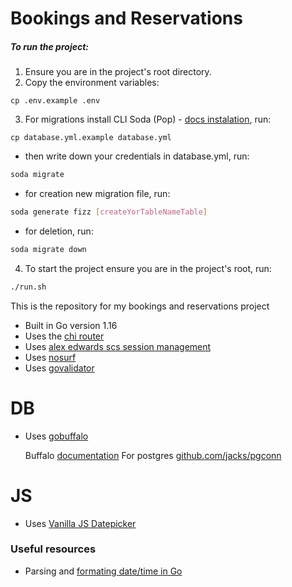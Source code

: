 # Bookings and Reservations
##### To run the project:

1. Ensure you are in the project's root directory.
2. Copy the environment variables:

```shell
cp .env.example .env
```
3. For migrations install CLI Soda (Pop) - [docs instalation](https://gobuffalo.io/documentation/database/soda/), run:

```shell
cp database.yml.example database.yml
```
- then write down your credentials in database.yml, run:

```bash
soda migrate
```
- for creation new migration file, run:

```bash
soda generate fizz [createYorTableNameTable]
```
- for deletion, run:
```bash
soda migrate down
```
4. To start the project ensure you are in the project's root, run:
```bash
./run.sh
```
This is the repository for my bookings and reservations project

- Built in Go version 1.16
- Uses the [chi router](https://github.com/go-chi/chi)
- Uses [alex edwards scs session management](https://github.com/alexedwards/scs)
- Uses [nosurf](https://github.com/justinas/nosurf)
- Uses [govalidator](https://github.com/asaskevich/govalidator)
# DB
- Uses [gobuffalo](https://github.com/gobuffalo/pop/)

     Buffalo [documentation](https://gobuffalo.io/en/docs/overview)
     For postgres [github.com/jacks/pgconn](https://github.com/jackc/pgconn)
     

# JS
- Uses [Vanilla JS Datepicker](https://mymth.github.io/vanillajs-datepicker/#/)

### Useful resources
- Parsing and [formating date/time in Go](https://www.pauladamsmith.com/blog/2011/05/go_time.html)